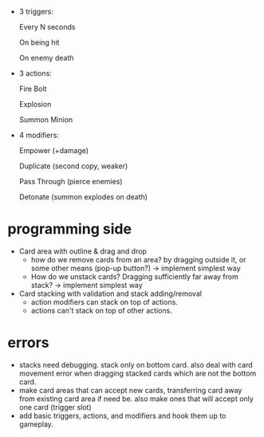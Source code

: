 - 3 triggers:

    Every N seconds

    On being hit

    On enemy death

- 3 actions:

    Fire Bolt

    Explosion

    Summon Minion

- 4 modifiers:

    Empower (+damage)

    Duplicate (second copy, weaker)

    Pass Through (pierce enemies)

    Detonate (summon explodes on death)
    
    
# programming side

- Card area with outline & drag and drop
    - how do we remove cards from an area? by dragging outside it, or some other means (pop-up button?) -> implement simplest way
    - How do we unstack cards? Dragging sufficiently far away from stack? -> implement simplest way
- Card stacking with validation and stack adding/removal
    - action modifiers can stack on top of actions.
    - actions can't stack on top of other actions.


# errors
- stacks need debugging. stack only on bottom card. also deal with card movement error when dragging stacked cards which are not the bottom card.
- make card areas that can accept new cards, transferring card away from existing card area if need be. also make ones that will accept only one card (trigger slot)
- add basic triggers, actions, and modifiers and hook them up to gameplay.